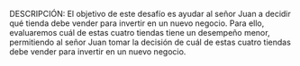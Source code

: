 DESCRIPCIÓN:
El objetivo de este desafío es ayudar al señor Juan a decidir qué tienda debe vender para invertir en un nuevo negocio. 
Para ello, evaluaremos cuál de estas cuatro tiendas tiene un desempeño menor,
permitiendo al señor Juan tomar la decisión de cuál de estas cuatro tiendas debe vender para invertir en un nuevo negocio.
